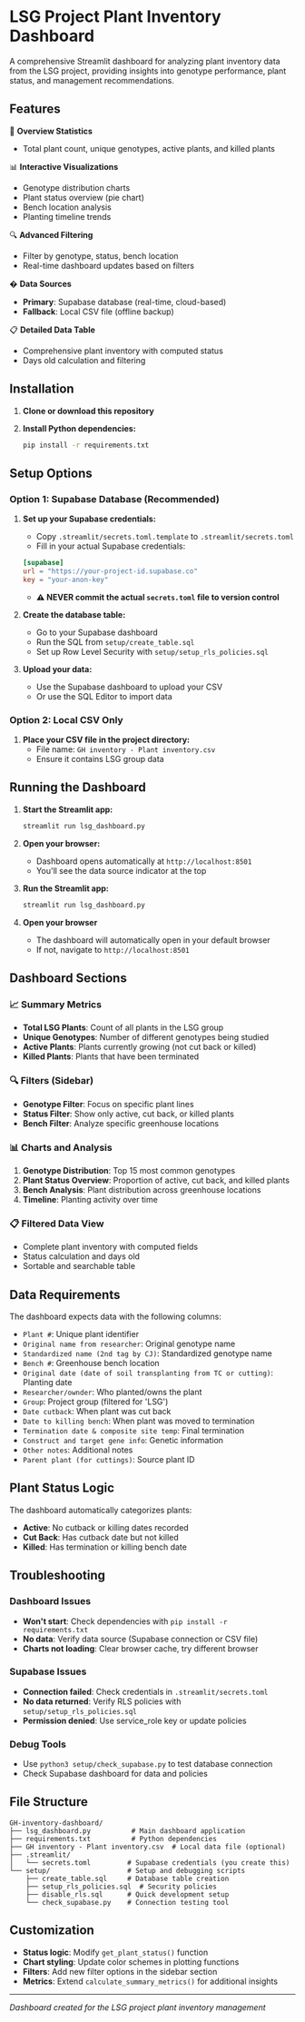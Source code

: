 # LSG Project Plant Inventory Dashboard

A comprehensive Streamlit dashboard for analyzing plant inventory data from the LSG project, providing insights into genotype performance, plant status, and management recommendations.

## Features

🌱 **Overview Statistics**
- Total plant count, unique genotypes, active plants, and killed plants

📊 **Interactive Visualizations**
- Genotype distribution charts
- Plant status overview (pie chart)
- Bench location analysis
- Planting timeline trends

🔍 **Advanced Filtering**
- Filter by genotype, status, bench location
- Real-time dashboard updates based on filters

� **Data Sources**
- **Primary**: Supabase database (real-time, cloud-based)
- **Fallback**: Local CSV file (offline backup)

📋 **Detailed Data Table**
- Comprehensive plant inventory with computed status
- Days old calculation and filtering

## Installation

1. **Clone or download this repository**

2. **Install Python dependencies:**
   ```bash
   pip install -r requirements.txt
   ```

## Setup Options

### Option 1: Supabase Database (Recommended)

1. **Set up your Supabase credentials:**
   - Copy `.streamlit/secrets.toml.template` to `.streamlit/secrets.toml`
   - Fill in your actual Supabase credentials:
   ```toml
   [supabase]
   url = "https://your-project-id.supabase.co"
   key = "your-anon-key"
   ```
   - **⚠️ NEVER commit the actual `secrets.toml` file to version control**

2. **Create the database table:**
   - Go to your Supabase dashboard
   - Run the SQL from `setup/create_table.sql`
   - Set up Row Level Security with `setup/setup_rls_policies.sql`

3. **Upload your data:**
   - Use the Supabase dashboard to upload your CSV
   - Or use the SQL Editor to import data

### Option 2: Local CSV Only

1. **Place your CSV file in the project directory:**
   - File name: `GH inventory - Plant inventory.csv`
   - Ensure it contains LSG group data

## Running the Dashboard

1. **Start the Streamlit app:**
   ```bash
   streamlit run lsg_dashboard.py
   ```

2. **Open your browser:**
   - Dashboard opens automatically at `http://localhost:8501`
   - You'll see the data source indicator at the top

2. **Run the Streamlit app:**
   ```bash
   streamlit run lsg_dashboard.py
   ```

3. **Open your browser**
   - The dashboard will automatically open in your default browser
   - If not, navigate to `http://localhost:8501`

## Dashboard Sections

### 📈 Summary Metrics
- **Total LSG Plants**: Count of all plants in the LSG group
- **Unique Genotypes**: Number of different genotypes being studied
- **Active Plants**: Plants currently growing (not cut back or killed)
- **Killed Plants**: Plants that have been terminated

### 🔍 Filters (Sidebar)
- **Genotype Filter**: Focus on specific plant lines
- **Status Filter**: Show only active, cut back, or killed plants
- **Bench Filter**: Analyze specific greenhouse locations

### 📊 Charts and Analysis
1. **Genotype Distribution**: Top 15 most common genotypes
2. **Plant Status Overview**: Proportion of active, cut back, and killed plants
3. **Bench Analysis**: Plant distribution across greenhouse locations
4. **Timeline**: Planting activity over time

### 📋 Filtered Data View
- Complete plant inventory with computed fields
- Status calculation and days old
- Sortable and searchable table

## Data Requirements

The dashboard expects data with the following columns:
- `Plant #`: Unique plant identifier
- `Original name from researcher`: Original genotype name
- `Standardized name (2nd tag by CJ)`: Standardized genotype name
- `Bench #`: Greenhouse bench location
- `Original date (date of soil transplanting from TC or cutting)`: Planting date
- `Researcher/ownder`: Who planted/owns the plant
- `Group`: Project group (filtered for 'LSG')
- `Date cutback`: When plant was cut back
- `Date to killing bench`: When plant was moved to termination
- `Termination date & composite site temp`: Final termination
- `Construct and target gene info`: Genetic information
- `Other notes`: Additional notes
- `Parent plant (for cuttings)`: Source plant ID

## Plant Status Logic

The dashboard automatically categorizes plants:
- **Active**: No cutback or killing dates recorded
- **Cut Back**: Has cutback date but not killed
- **Killed**: Has termination or killing bench date

## Troubleshooting

### Dashboard Issues
- **Won't start**: Check dependencies with `pip install -r requirements.txt`
- **No data**: Verify data source (Supabase connection or CSV file)
- **Charts not loading**: Clear browser cache, try different browser

### Supabase Issues
- **Connection failed**: Check credentials in `.streamlit/secrets.toml`
- **No data returned**: Verify RLS policies with `setup/setup_rls_policies.sql`
- **Permission denied**: Use service_role key or update policies

### Debug Tools
- Use `python3 setup/check_supabase.py` to test database connection
- Check Supabase dashboard for data and policies

## File Structure

```
GH-inventory-dashboard/
├── lsg_dashboard.py          # Main dashboard application
├── requirements.txt          # Python dependencies
├── GH inventory - Plant inventory.csv  # Local data file (optional)
├── .streamlit/
│   └── secrets.toml         # Supabase credentials (you create this)
└── setup/                   # Setup and debugging scripts
    ├── create_table.sql     # Database table creation
    ├── setup_rls_policies.sql  # Security policies
    ├── disable_rls.sql      # Quick development setup
    └── check_supabase.py    # Connection testing tool
```

## Customization

- **Status logic**: Modify `get_plant_status()` function
- **Chart styling**: Update color schemes in plotting functions
- **Filters**: Add new filter options in the sidebar section
- **Metrics**: Extend `calculate_summary_metrics()` for additional insights

---

*Dashboard created for the LSG project plant inventory management*
